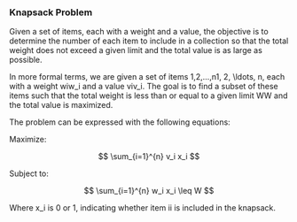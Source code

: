 ### Knapsack Problem

Given a set of items, each with a weight and a value, the objective is to determine the number of each item to include in a collection so that the total weight does not exceed a given limit and the total value is as large as possible.

In more formal terms, we are given a set of items 1,2,…,n1, 2, \ldots, n, each with a weight wiw_i and a value viv_i. The goal is to find a subset of these items such that the total weight is less than or equal to a given limit WW and the total value is maximized.

The problem can be expressed with the following equations:

Maximize:

$$
\sum_{i=1}^{n} v_i x_i
$$

Subject to:

$$
\sum_{i=1}^{n} w_i x_i \leq W
$$

Where x_i is 0 or 1, indicating whether item ii is included in the knapsack.
